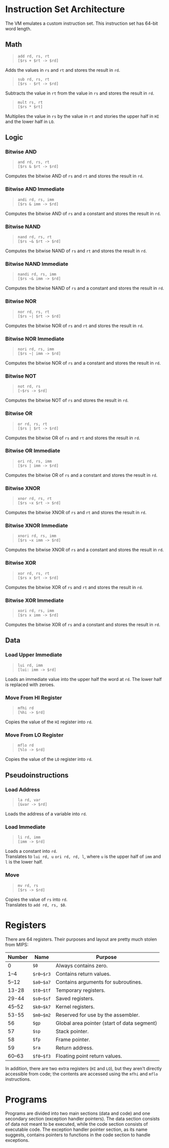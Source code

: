 # Instruction Set Architecture

The VM emulates a custom instruction set. This instruction set has 64-bit word length.

## Math

> `add rd, rs, rt`  
> `[$rs + $rt -> $rd]`

Adds the values in `rs` and `rt` and stores the result in `rd`.

> `sub rd, rs, rt`  
> `[$rs - $rt -> $rd]`

Subtracts the value in `rt` from the value in `rs` and stores the result in `rd`.

> `mult rs, rt`  
> `[$rs * $rt]`

Multiplies the value in `rs` by the value in `rt` and stories the upper half in `HI` and the lower half in `LO`.

## Logic

### Bitwise AND
> `and rd, rs, rt`  
> `[$rs & $rt -> $rd]`
   
Computes the bitwise AND of `rs` and `rt` and stores the result in `rd`.

### Bitwise AND Immediate
> `andi rd, rs, imm`  
> `[$rs & imm -> $rd]`

Computes the bitwise AND of `rs` and a constant and stores the result in `rd`.

### Bitwise NAND
> `nand rd, rs, rt`  
> `[$rs ~& $rt -> $rd]`
   
Computes the bitwise NAND of `rs` and `rt` and stores the result in `rd`.

### Bitwise NAND Immediate
> `nandi rd, rs, imm`  
> `[$rs ~& imm -> $rd]`
   
Computes the bitwise NAND of `rs` and a constant and stores the result in `rd`.

### Bitwise NOR
> `nor rd, rs, rt`  
> `[$rs ~| $rt -> $rd]`
   
Computes the bitwise NOR of `rs` and `rt` and stores the result in `rd`.

### Bitwise NOR Immediate
> `nori rd, rs, imm`  
> `[$rs ~| imm -> $rd]`
   
Computes the bitwise NOR of `rs` and a constant and stores the result in `rd`.

### Bitwise NOT
> `not rd, rs`  
> `[~$rs -> $rd]`
   
Computes the bitwise NOT of `rs` and stores the result in `rd`.

### Bitwise OR
> `or rd, rs, rt`  
> `[$rs | $rt -> $rd]`
   
Computes the bitwise OR of `rs` and `rt` and stores the result in `rd`.

### Bitwise OR Immediate
> `ori rd, rs, imm`  
> `[$rs | imm -> $rd]`
   
Computes the bitwise OR of `rs` and a constant and stores the result in `rd`.

### Bitwise XNOR
> `xnor rd, rs, rt`  
> `[$rs ~x $rt -> $rd]`
   
Computes the bitwise XNOR of `rs` and `rt` and stores the result in `rd`.

### Bitwise XNOR Immediate
> `xnori rd, rs, imm`  
> `[$rs ~x imm -> $rd]`
   
Computes the bitwise XNOR of `rs` and a constant and stores the result in `rd`.

### Bitwise XOR
> `xor rd, rs, rt`  
> `[$rs x $rt -> $rd]`

Computes the bitwise XOR of `rs` and `rt` and stores the result in `rd`.

### Bitwise XOR Immediate
> `xori rd, rs, imm`  
> `[$rs x imm -> $rd]`

Computes the bitwise XOR of `rs` and a constant and stores the result in `rd`.

## Data

### Load Upper Immediate
> `lui rd, imm`  
> `[lui: imm -> $rd]`

Loads an immediate value into the upper half the word at `rd`. The lower half is replaced with zeroes.

### Move From HI Register
> `mfhi rd`  
> `[%hi -> $rd]`

Copies the value of the `HI` register into `rd`.

### Move From LO Register
> `mflo rd`  
> `[%lo -> $rd]`

Copies the value of the `LO` register into `rd`.

## Pseudoinstructions

### Load Address
> `la rd, var`  
> `[&var -> $rd]`

Loads the address of a variable into `rd`. <!-- TODO: translation -->

### Load Immediate
> `li rd, imm`  
> `[imm -> $rd]`
 
Loads a constant into `rd`.  
Translates to `lui rd, u`  `ori rd, rd, l`, where `u` is the upper half of `imm` and `l` is the lower half.

### Move
> `mv rd, rs`  
> `[$rs -> $rd]`

Copies the value of `rs` into `rd`.  
Translates to `add rd, rs, $0`.

# Registers
There are 64 registers. Their purposes and layout are pretty much stolen from MIPS:

| Number | Name         | Purpose                                     |
|--------|--------------|---------------------------------------------|
| 0      | `$0`         | Always contains zero.                       |
| 1–4    | `$r0`–`$r3`  | Contains return values.                     |
| 5–12   | `$a0`–`$a7`  | Contains arguments for subroutines.         |
| 13-28  | `$t0`–`$tf`  | Temporary registers.                        |
| 29-44  | `$s0`–`$sf`  | Saved registers.                            |
| 45–52  | `$k0`–`$k7`  | Kernel registers.                           |
| 53-55  | `$m0`–`$m2`  | Reserved for use by the assembler.          |
| 56     | `$gp`        | Global area pointer (start of data segment) |
| 57     | `$sp`        | Stack pointer.                              |
| 58     | `$fp`        | Frame pointer.                              |
| 59     | `$ra`        | Return address.                             |
| 60–63  | `$f0`–`$f3`  | Floating point return values.               |

In addition, there are two extra registers (`HI` and `LO`), but they aren't directly accessible from code; the contents are accessed using the  `mfhi` and `mflo` instructions.

# Programs

Programs are divided into two main sections (data and code) and one secondary section (exception handler pointers). The data section consists of data not meant to be executed, while the code section consists of executable code. The exception handler pointer section, as its name suggests, contains pointers to functions in the code section to handle exceptions.